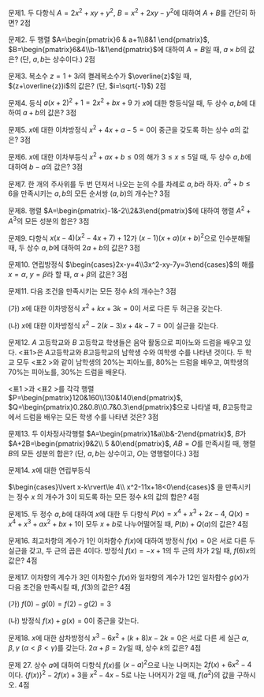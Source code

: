 

문제1. 두 다항식 $A=2x^2+xy+y^2$, $B=x^2+2xy-y^2$에 대하여 $A+B$를 간단히 하면? 2점



문제2. 두 행렬 $A=\begin{pmatrix}6 & a+1\\8&1 \end{pmatrix}$, $B=\begin{pmatrix}6&4\\b-1&1\end{pmatrix}$에 대하여 $A=B$일 때, $a\times b$의 값은? (단, $a, b$는 상수이다.) 2점



문제3. 복소수 $z=1+3i$의 켤레복소수가 $\overline{z}$일 때, $(z+\overline{z})i$의 값은? (단, $i=\sqrt{-1}$)  2점



문제4. 등식 $a(x+2)^2+1=2x^2+bx+9$ 가 $x$에 대한 항등식일 때, 두 상수 $a, b$에 대하여 $a+b$의 값은? 3점



문제5. $x$에 대한 이차방정식 $x^2+4x+a-5=0$이 중근을 갖도록 하는 상수 $a$의 값은? 3점



문제6. $x$에 대한 이차부등식 $x^2+ax+b\le0$의 해가 $3\le x\le 5$일 때, 두 상수 $a, b$에 대하여 $b-a$의 값은? 3점



문제7. 한 개의 주사위를 두 번 던져서 나오는 눈의 수를 차례로 $a, b$라 하자. $a^2+b\le 6$을 만족시키는 $a, b$의 모든 순서쌍 $(a, b)$의 개수는? 3점



문제8. 행렬 $A=\begin{pmatrix}-1&-2\\2&3\end{pmatrix}$에 대하여 행렬 $A^2+A^3$의 모든 성분의 합은? 3점



문제9. 다항식 $x(x-4)(x^2-4x+7)+12$가 $(x-1)(x+a)(x+b)^2$으로 인수분해될 때, 두 상수 $a, b$에 대하여 $2a+b$의 값은? 3점



문제10. 연립방정식 $\begin{cases}2x-y=4\\3x^2-xy-7y=3\end{cases}$의 해를 $x=\alpha$, $y=\beta$라 할 때, $\alpha+\beta$의 값은? 3점



문제11. 다음 조건을 만족시키는 모든 정수 $k$의 개수는? 3점

(가) $x$에 대한 이차방정식 $x^2+kx+3k=0$이 서로 다른 두 허근을 갖는다.

(나) $x$에 대한 이차방정식 $x^2-2(k-3)x+4k-7=0$이 실근을 갖는다.



문제12. $A$ 고등학교와 $B$ 고등학교 학생들은 음악 활동으로 피아노와 드럼을 배우고 있다. $<$표1$>$은 $A$고등학교와 $B$고등학교의 남학생 수와 여학생 수를 나타낸 것이다. 두 학교 모두 $<$표2 $>$와 같이 남학생의 $20\%$는 피아노를, $80\%$는 드럼을 배우고, 여학생의 $70\%$는 피아노를, $30\%$는 드럼을 배운다.

$<$표1 $>$과 $<$표2 $>$를 각각 행렬 $P=\begin{pmatrix}120&160\\130&140\end{pmatrix}$, $Q=\begin{pmatrix}0.2&0.8\\0.7&0.3\end{pmatrix}$으로 나타낼 때, $B$고등학교에서 드럼을 배우는 모든 학생 수를 나타낸 것은? 3점



문제13. 두 이차정사각행렬 $A=\begin{pmatrix}1&a\\b&-2\end{pmatrix}$, $B$가 $A+2B=\begin{pmatrix}9&2\\ 5 &0\end{pmatrix}$, $AB=O$를 만족시킬 때, 행렬 $B$의 모든 성분의 합은? (단, $a, b$는 상수이고, $O$는 영행렬이다.)  3점



문제14. $x$에 대한 연립부등식

$\begin{cases}\lvert x-k\rvert\le 4\\ x^2-11x+18<0\end{cases}$
 을 만족시키는 정수 $x$
의 개수가 $3$이 되도록 하는 모든 정수 $k$의 값의 합은? 4점



문제15. 두 정수 $a, b$에 대하여 $x$에 대한 두 다항식 $P(x)=x^4+x^3+2x-4$, $Q(x)=x^4+x^3+ax^2+bx+1$이 모두 $x+b$로 나누어떨어질 때, $P(b)+Q(a)$의 값은? 4점



문제16. 최고차항의 계수가 $1$인 이차함수 $f(x)$에 대하여 방정식 $f(x)=0$은 서로 다른 두 실근을 갖고, 두 근의 곱은 $4$이다. 방정식 $f(x)=-x+1$의 두 근의 차가 $2$일 때, $f(6)x$의 값은? 4점



문제17. 이차항의 계수가 $3$인 이차함수 $f(x)$와 일차항의 계수가 $12$인 일차함수 $g(x)$가 다음 조건을 만족시킬 때, $f(3)$의 값은? 4점

(가) $f(0)-g(0)=f(2)-g(2)=3$

(나) 방정식 $f(x)+g(x)=0$이 중근을 갖는다.



문제18. $x$에 대한 삼차방정식 $x^3-6x^2+(k+8)x-2k=0$은 서로 다른 세 실근 $\alpha, \beta, \gamma\ (\alpha<\beta<\gamma)$를 갖는다. $2\alpha+\beta=2\gamma$일 때, 상수 $k$의 값은? 4점









문제 27. 상수 $a$에 대하여 다항식 $f(x)$를 $(x-a)^2$으로 나눈 나머지는 $2f(x)+6x^2-4$이다. $\lbrace f(x)\rbrace^2-2f(x)+3$을 $x^2-4x-5$로 나눈 나머지가 $2$일 때, $f(a^2)$의 값을 구하시오. 4점